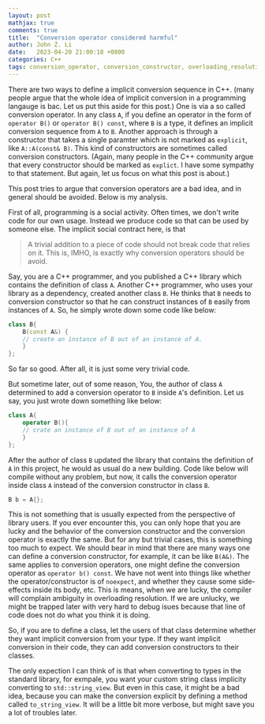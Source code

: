 ```yaml
---
layout: post
mathjax: true
comments: true
title:  "Conversion operator considered harmful"
author: John Z. Li
date:   2023-04-20 21:00:18 +0800
categories: C++
tags: conversion_operator, conversion_constructor, overloading_resolution
---
```

There are two ways to define a implicit conversion sequence in C++. (many people
argue that the whole idea of implicit conversion in a programming langauge is bac.
Let us put this aside for this post.) One is via a so called conversion operator.
In any class `A`, if you define an operator in the form of `operator B()` or
`operator B() const`, where `B` is a type, it defines an implicit conversion
sequence from `A` to `B`. Another approach is through a constructor that takes
a single paramter which is not marked as `explicit`, like `A::A(const& B)`. This
kind of constructors are sometimes called conversion constructors. (Again, many
people in the C++ community argue that every constructor should be marked as `explict`.
I have some sympathy to that statement. But again, let us focus on what this post
is about.)

This post tries to argue that conversion operators are a bad idea, and in general
should be avoided. Below is my analysis.

First of all, programming is a social activity. Often times, we don't write code
for our own usage. Instead we produce code so that can be used by someone else.
The implicit social contract here, is that
> A trivial addition to a piece of code should not break code that relies on it.
This is, IMHO, is exactly why conversion operators should be avoid.

Say, you are a C++ programmer, and you published a C++ library which contains the
definition of class `A`. Another C++ programmer, who uses your library as a dependency,
created another class `B`. He thinks that `B` needs to conversion constructor so
that he can construct instances of `B` easily from instances of `A`. So, he simply
wrote down some code like below:
```cpp
class B{
	B(const A&) {
	// create an instance of B out of an instance of A.
	}
};
```
So far so good. After all, it is just some very trivial code.

But sometime later, out of some reason, You, the author of class `A` determined to
add a conversion operator to `B` inside `A`'s definition. Let us say, you just
wrote down something like below:
```cpp
class A{
	operator B(){
	// crate an instance of B out of an instance of A
	}
};
```
After the author of class `B` updated the library that contains the definition of
`A` in this project, he would as usual do a new building. Code like below will
compile without any problem, but now, it calls the conversion operator inside class
`A` instead of the conversion constructor in class `B`.
```cpp
B b = A{};
```
This is not something that is usually expected from the perspective of library
users. If you ever encounter this, you can only hope that you are lucky and the
behavior of the conversion constructor and the conversion operator is exactly the
same. But for any but trivial cases, this is something too much to expect. We
should bear in mind that there are many ways one can define a conversion constructor,
for example, it can be like `B(A&)`. The same applies to conversion operators, one
might define the conversion operator as `operator b() const`. We have not went into
things like whether the operator/constructor is of `noexpect`, and whether they
cause some side-effects inside its body, etc. This is means, when we are lucky,
the compiler will complain ambiguity in overloading resolution. If we are unlucky,
we might be trapped later with very hard to debug isues because that line of code
does not do what you think it is doing.

So, if you are to define a class, let the users of that class determine whether
they want implicit conversion from your type. If they want implicit conversion
in their code, they can add conversion constructors to their classes.

The only expection I can think of is that when converting to types in the standard
library, for exmpale, you want your custom string class implicity converting to
`std::string_view`. But even in this case, it might be a bad idea, because you
can make the conversion explicit by defining a method called `to_string_view`.
It will be a little bit more verbose, but might save you a lot of troubles later.

